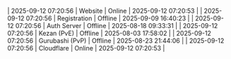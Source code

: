 | 2025-09-12 07:20:56 | Website | Online | 2025-09-12 07:20:53 |
| 2025-09-12 07:20:56 | Registration | Offline | 2025-09-09 16:40:23 |
| 2025-09-12 07:20:56 | Auth Server | Offline | 2025-08-18 09:33:31 |
| 2025-09-12 07:20:56 | Kezan (PvE) | Offline | 2025-08-03 17:58:02 |
| 2025-09-12 07:20:56 | Gurubashi (PvP) | Offline | 2025-08-23 21:44:06 |
| 2025-09-12 07:20:56 | Cloudflare | Online | 2025-09-12 07:20:53 |
